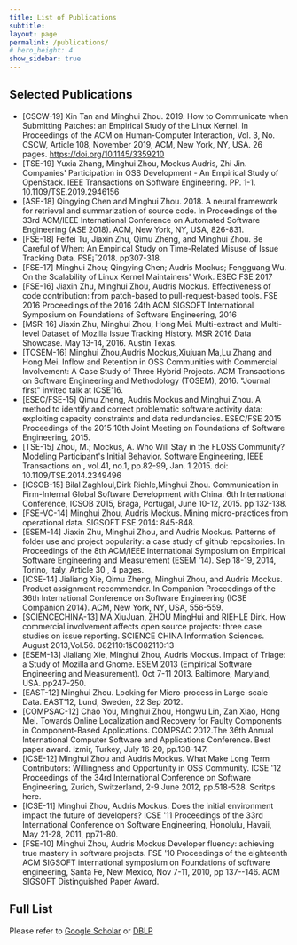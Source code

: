 ```yaml
---
title: List of Publications
subtitle: 
layout: page
permalink: /publications/
# hero_height: 4
show_sidebar: true
---
```


## Selected Publications

* [CSCW-19] Xin Tan and Minghui Zhou. 2019. How to Communicate when Submitting Patches: an Empirical Study of the Linux Kernel. In Proceedings of the ACM on Human-Computer Interaction, Vol. 3, No. CSCW, Article 108, November 2019, ACM, New York, NY, USA. 26 pages. https://doi.org/10.1145/3359210
* [TSE-19] Yuxia Zhang, Minghui Zhou, Mockus Audris, Zhi Jin. Companies' Participation in OSS Development - An Empirical Study of OpenStack. IEEE Transactions on Software Engineering. PP. 1-1. 10.1109/TSE.2019.2946156
* [ASE-18] Qingying Chen and Minghui Zhou. 2018. A neural framework for retrieval and summarization of source code. In Proceedings of the 33rd ACM/IEEE International Conference on Automated Software Engineering (ASE 2018). ACM, New York, NY, USA, 826-831.
* [FSE-18] Feifei Tu, Jiaxin Zhu, Qimu Zheng, and Minghui Zhou. Be Careful of When: An Empirical Study on Time-Related Misuse of Issue Tracking Data. FSE¡¯2018. pp307-318.
* [FSE-17] Minghui Zhou; Qingying Chen; Audris Mockus; Fengguang Wu. On the Scalability of Linux Kernel Maintainers' Work. ESEC FSE 2017
* [FSE-16] Jiaxin Zhu, Minghui Zhou, Audris Mockus. Effectiveness of code contribution: from patch-based to pull-request-based tools. FSE 2016 Proceedings of the 2016 24th ACM SIGSOFT International Symposium on Foundations of Software Engineering, 2016
* [MSR-16] Jiaxin Zhu, Minghui Zhou, Hong Mei. Multi-extract and Multi-level Dataset of Mozilla Issue Tracking History. MSR 2016 Data Showcase. May 13-14, 2016. Austin Texas.
* [TOSEM-16] Minghui Zhou,Audris Mockus,Xiujuan Ma,Lu Zhang and Hong Mei. Inflow and Retention in OSS Communities with Commercial Involvement: A Case Study of Three Hybrid Projects. ACM Transactions on Software Engineering and Methodology (TOSEM), 2016. "Journal first" invited talk at ICSE'16.
* [ESEC/FSE-15] Qimu Zheng, Audris Mockus and Minghui Zhou. A method to identify and correct problematic software activity data: exploiting capacity constraints and data redundancies. ESEC/FSE 2015 Proceedings of the 2015 10th Joint Meeting on Foundations of Software Engineering, 2015.
* [TSE-15] Zhou, M.; Mockus, A. Who Will Stay in the FLOSS Community? Modeling Participant's Initial Behavior. Software Engineering, IEEE Transactions on , vol.41, no.1, pp.82-99, Jan. 1 2015. doi: 10.1109/TSE.2014.2349496
* [ICSOB-15] Bilal Zaghloul,Dirk Riehle,Minghui Zhou. Communication in Firm-Internal Global Software Development with China. 6th International Conference, ICSOB 2015, Braga, Portugal, June 10-12, 2015. pp 132-138.
* [FSE-VC-14] Minghui Zhou, Audris Mockus. Mining micro-practices from operational data. SIGSOFT FSE 2014: 845-848.
* [ESEM-14] Jiaxin Zhu, Minghui Zhou, and Audris Mockus. Patterns of folder use and project popularity: a case study of github repositories. In Proceedings of the 8th ACM/IEEE International Symposium on Empirical Software Engineering and Measurement (ESEM '14). Sep 18-19, 2014, Torino, Italy, Article 30 , 4 pages.
* [ICSE-14] Jialiang Xie, Qimu Zheng, Minghui Zhou, and Audris Mockus. Product assignment recommender. In Companion Proceedings of the 36th International Conference on Software Engineering (ICSE Companion 2014). ACM, New York, NY, USA, 556-559.
* [SCIENCECHINA-13] MA XiuJuan, ZHOU MingHui and RIEHLE Dirk. How commercial involvement affects open source projects: three case studies on issue reporting. SCIENCE CHINA Information Sciences. August 2013,Vol.56. 082110:1šC082110:13
* [ESEM-13] Jialiang Xie, Minghui Zhou, Audris Mockus. Impact of Triage: a Study of Mozilla and Gnome. ESEM 2013 (Empirical Software Engineering and Measurement). Oct 7-11 2013. Baltimore, Maryland, USA. pp247-250.
* [EAST-12] Minghui Zhou. Looking for Micro-process in Large-scale Data. EAST'12, Lund, Sweden, 22 Sep 2012.
* [COMPSAC-12] Chao You, Minghui Zhou, Hongwu Lin, Zan Xiao, Hong Mei. Towards Online Localization and Recovery for Faulty Components in Component-Based Applications. COMPSAC 2012.The 36th Annual International Computer Software and Applications Conference. Best paper award. Izmir, Turkey, July 16-20, pp.138-147.
* [ICSE-12] Minghui Zhou and Audris Mockus. What Make Long Term Contributors: Willingness and Opportunity in OSS Community. ICSE '12 Proceedings of the 34rd International Conference on Software Engineering, Zurich, Switzerland, 2-9 June 2012, pp.518-528. Scritps here.
* [ICSE-11] Minghui Zhou, Audris Mockus. Does the initial environment impact the future of developers? ICSE '11 Proceedings of the 33rd International Conference on Software Engineering,  Honolulu, Havaii, May 21-28, 2011, pp71-80.
* [FSE-10] Minghui Zhou, Audris Mockus Developer fluency: achieving true mastery in software projects. FSE '10 Proceedings of the eighteenth ACM SIGSOFT international symposium on Foundations of software engineering, Santa Fe, New Mexico, Nov 7-11, 2010, pp 137--146. ACM SIGSOFT Distinguished Paper Award.



## Full List

Please refer to [Google Scholar](https://scholar.google.com/citations?user=ba3_FkYAAAAJ&hl=en&oi=ao) or [DBLP](https://dblp.org/pers/hd/z/Zhou:Minghui)
